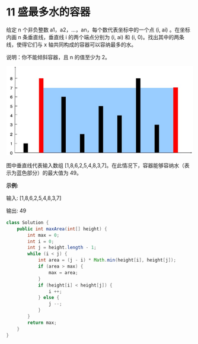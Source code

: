 # 11 盛最多水的容器

给定 n 个非负整数 a1，a2，...，an，每个数代表坐标中的一个点 \(i, ai\) 。在坐标内画 n 条垂直线，垂直线 i 的两个端点分别为 \(i, ai\) 和 \(i, 0\)。找出其中的两条线，使得它们与 x 轴共同构成的容器可以容纳最多的水。

说明：你不能倾斜容器，且 n 的值至少为 2。

![](../../.gitbook/assets/image%20%283%29.png)

图中垂直线代表输入数组 \[1,8,6,2,5,4,8,3,7\]。在此情况下，容器能够容纳水（表示为蓝色部分）的最大值为 49。

**示例:**

输入: \[1,8,6,2,5,4,8,3,7\]

输出: 49

```java
class Solution {
    public int maxArea(int[] height) {
        int max = 0;
        int i = 0;
        int j = height.length - 1;
        while (i < j) {
            int area = (j - i) * Math.min(height[i], height[j]);
            if (area > max) {
                max = area;
            }
            if (height[i] < height[j]) {
                i ++;
            } else {
                j --;
            }
        } 
        return max;
    }
}
```

